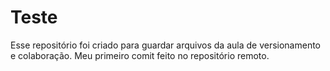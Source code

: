 # Teste
Esse repositório foi criado para guardar arquivos da aula de versionamento e colaboração.
Meu primeiro comit feito no repositório remoto.
